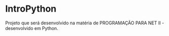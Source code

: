 # IntroPython
Projeto que será desenvolvido na matéria de PROGRAMAÇÃO PARA NET II - desenvolvido em Python.
